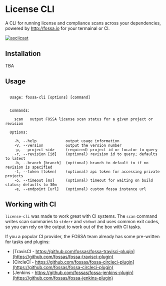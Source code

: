 # License CLI

A CLI for running license and compliance scans across your dependencies, powered by http://fossa.io for your termainal or CI.

[![asciicast](https://asciinema.org/a/9uqxkbggyo7z3nmam51ramzmp.png)](https://asciinema.org/a/9uqxkbggyo7z3nmam51ramzmp?t=0:06)

## Installation
TBA

## Usage

```

  Usage: fossa-cli [options] [command]


  Commands:

    scan   output FOSSA license scan status for a given project or revision

  Options:

    -h, --help             output usage information
    -V, --version          output the version number
    -p, --project <id>     (required) project id or locator to query
    -r, --revision [id]    (optional) revision id to query; defaults to latest
    -b, --branch [branch]  (optional) branch to default to if no revision is specified
    -t, --token [token]    (optional) api token for accessing private projects
    -o, --timeout [ms]     (optional) timeout for waiting on build status; defaults to 30m
    -e, --endpoint [url]   (optional) custom fossa instance url

```

## Working with CI

`license-cli` was made to work great with CI systems.  The `scan` command writes scan summaries to `stderr` and `stdout` and uses common exit codes, so you can rely on the output to work out of the box with CI tasks.

If you a popular CI provider, the FOSSA team already has some pre-written for tasks and plugins:

 - [TravisCI - https://github.com/fossas/fossa-travisci-plugin](https://github.com/fossas/fossa-travisci-plugin)
 - [CircleCI - https://github.com/fossas/fossa-circleci-plugin](https://github.com/fossas/fossa-circleci-plugin)
 - [Jenkins - https://github.com/fossas/fossa-jenkins-plugin](https://github.com/fossas/fossa-jenkins-plugin)